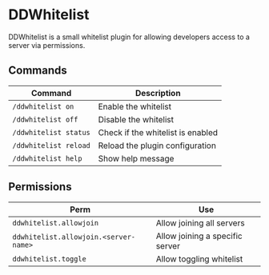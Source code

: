 # DDWhitelist

DDWhitelist is a small whitelist plugin for allowing developers access to a server via permissions.

## Commands
| Command | Description |
|---------|-------------|
| `/ddwhitelist on` | Enable the whitelist |
| `/ddwhitelist off` | Disable the whitelist |
| `/ddwhitelist status` | Check if the whitelist is enabled |
| `/ddwhitelist reload` | Reload the plugin configuration |
| `/ddwhitelist help` | Show help message |

## Permissions
| Perm | Use |
|------|-----|
| `ddwhitelist.allowjoin` | Allow joining all servers |
| `ddwhitelist.allowjoin.<server-name>` | Allow joining a specific server |
| `ddwhitelist.toggle` | Allow toggling whitelist |
